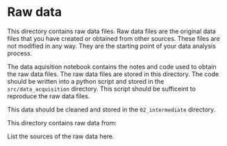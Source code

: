 # Raw data

This directory contains raw data files. Raw data files are the original data files that you have created or obtained from other sources. These files are not modified in any way. They are the starting point of your data analysis process.

The data aquisition notebook contains the notes and code used to obtain the raw data files. The raw data files are stored in this directory. The code should be written into a python script and stored in the `src/data_acquisition` directory. This script should be sufficeint to reproduce the raw data files.

This data should be cleaned and stored in the `02_intermediate` directory.

This directory contains raw data from:

List the sources of the raw data here.
